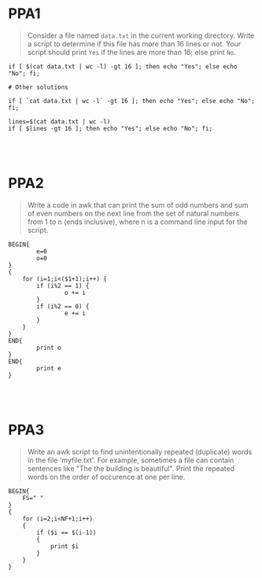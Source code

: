 # PPA1  

> Consider a file named ```data.txt``` in the current working directory. Write a script to determine if this file has more than 16 lines or not. Your script should print ```Yes``` if the lines are more than 16; else print ```No```.

    if [ $(cat data.txt | wc -l) -gt 16 ]; then echo "Yes"; else echo "No"; fi;

    # Other solutions
    
    if [ `cat data.txt | wc -l` -gt 16 ]; then echo "Yes"; else echo "No"; fi;

    lines=$(cat data.txt | wc -l)
    if [ $lines -gt 16 ]; then echo "Yes"; else echo "No"; fi;

<br>
<br>

# PPA2  

> Write a code in awk that can print the sum of odd numbers and sum of even numbers on the next line from the set of natural numbers from 1 to n (ends inclusive), where n is a command line input for the script.

    BEGIN{
            e=0
            o=0
    }
    {
        for (i=1;i<($1+1);i++) {
            if (i%2 == 1) {
                    o += i
            }
            if (i%2 == 0) {
                    e += i
            }
        }
    } 
    END{
            print o
    } 
    END{
            print e
    }

<br>
<br>

# PPA3  

> Write an awk script to find unintentionally repeated (duplicate) words in the file 'myfile.txt'. For example, sometimes a file can contain sentences like "The the building is beautiful". Print the repeated words on the order of occurence at one per line.

    BEGIN{
        FS=" "
    }
    {
        for (i=2;i<NF+1;i++)
        {
            if ($i == $(i-1))
            {
                print $i
            }
        }
    }

<br>
<br>